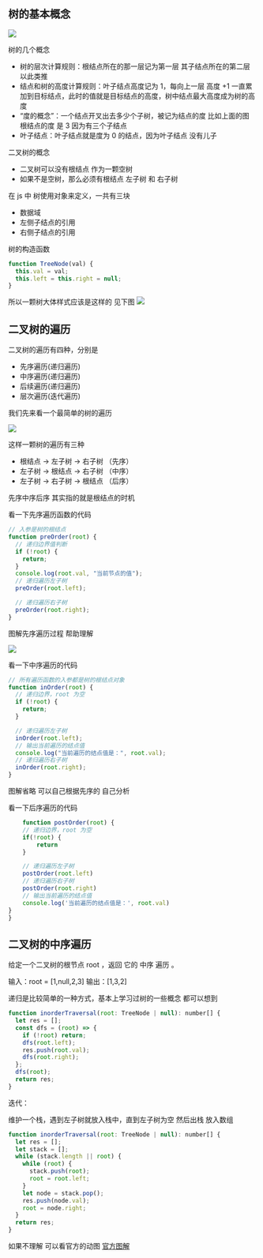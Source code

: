 ## 树的基本概念

![](img/tree1.png)

树的几个概念

- 树的层次计算规则：根结点所在的那一层记为第一层 其子结点所在的第二层 以此类推
- 结点和树的高度计算规则：叶子结点高度记为 1，每向上一层 高度 +1 一直累加到目标结点，此时的值就是目标结点的高度，树中结点最大高度成为树的高度
- “度的概念”：一个结点开叉出去多少个子树，被记为结点的度 比如上面的图 根结点的度 是 3 因为有三个子结点
- 叶子结点：叶子结点就是度为 0 的结点，因为叶子结点 没有儿子

二叉树的概念

- 二叉树可以没有根结点 作为一颗空树
- 如果不是空树，那么必须有根结点 左子树 和 右子树

在 js 中 树使用对象来定义，一共有三块

- 数据域
- 左侧子结点的引用
- 右侧子结点的引用

树的构造函数

```js
function TreeNode(val) {
  this.val = val;
  this.left = this.right = null;
}
```

所以一颗树大体样式应该是这样的 见下图
![](img/tree2.png)

## 二叉树的遍历

二叉树的遍历有四种，分别是

- 先序遍历(递归遍历)
- 中序遍历(递归遍历)
- 后续遍历(递归遍历)
- 层次遍历(迭代遍历)

我们先来看一个最简单的树的遍历

![](img/tree3.png)

这样一颗树的遍历有三种

- 根结点 -> 左子树 -> 右子树 （先序）
- 左子树 -> 根结点 -> 右子树 （中序）
- 左子树 -> 右子树 -> 根结点 （后序）

先序中序后序 其实指的就是根结点的时机

看一下先序遍历函数的代码

```js
// 入参是树的根结点
function preOrder(root) {
  // 递归边界值判断
  if (!root) {
    return;
  }
  console.log(root.val, "当前节点的值");
  // 递归遍历左子树
  preOrder(root.left);

  // 递归遍历右子树
  preOrder(root.right);
}
```

图解先序遍历过程 帮助理解

![](img/tree5.jpg)

看一下中序遍历的代码

```js
// 所有遍历函数的入参都是树的根结点对象
function inOrder(root) {
  // 递归边界，root 为空
  if (!root) {
    return;
  }

  // 递归遍历左子树
  inOrder(root.left);
  // 输出当前遍历的结点值
  console.log("当前遍历的结点值是：", root.val);
  // 递归遍历右子树
  inOrder(root.right);
}
```

图解省略 可以自己根据先序的 自己分析

看一下后序遍历的代码

```js
    function postOrder(root) {
    // 递归边界，root 为空
    if(!root) {
        return
    }

    // 递归遍历左子树
    postOrder(root.left)
    // 递归遍历右子树
    postOrder(root.right)
    // 输出当前遍历的结点值
    console.log('当前遍历的结点值是：', root.val)
}
}
```

## 二叉树的中序遍历

给定一个二叉树的根节点 root ，返回 它的 中序 遍历 。

输入：root = [1,null,2,3]
输出：[1,3,2]

递归是比较简单的一种方式，基本上学习过树的一些概念 都可以想到

```js
function inorderTraversal(root: TreeNode | null): number[] {
  let res = [];
  const dfs = (root) => {
    if (!root) return;
    dfs(root.left);
    res.push(root.val);
    dfs(root.right);
  };
  dfs(root);
  return res;
}
```

迭代：

维护一个栈，遇到左子树就放入栈中，直到左子树为空 然后出栈 放入数组

```js
function inorderTraversal(root: TreeNode | null): number[] {
  let res = [];
  let stack = [];
  while (stack.length || root) {
    while (root) {
      stack.push(root);
      root = root.left;
    }
    let node = stack.pop();
    res.push(node.val);
    root = node.right;
  }
  return res;
}
```

如果不理解 可以看官方的动图
[官方图解](https://leetcode.cn/problems/binary-tree-inorder-traversal/solution/er-cha-shu-de-zhong-xu-bian-li-by-leetcode-solutio/)
